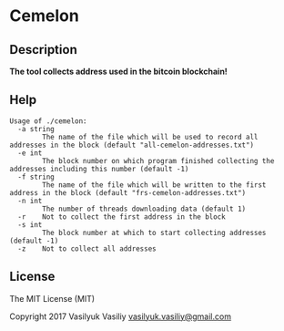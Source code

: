 # Cemelon

## Description

**The tool collects address used in the bitcoin blockchain!**

## Help

~~~
Usage of ./cemelon:
  -a string
        The name of the file which will be used to record all addresses in the block (default "all-cemelon-addresses.txt")
  -e int
        The block number on which program finished collecting the addresses including this number (default -1)
  -f string
        The name of the file which will be written to the first address in the block (default "frs-cemelon-addresses.txt")
  -n int
        The number of threads downloading data (default 1)
  -r    Not to collect the first address in the block
  -s int
        The block number at which to start collecting addresses (default -1)
  -z    Not to collect all addresses
~~~


## License

The MIT License (MIT)

Copyright 2017 Vasilyuk Vasiliy <vasilyuk.vasiliy@gmail.com>